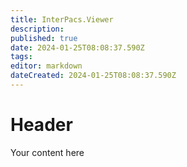 ```yaml
---
title: InterPacs.Viewer
description: 
published: true
date: 2024-01-25T08:08:37.590Z
tags: 
editor: markdown
dateCreated: 2024-01-25T08:08:37.590Z
---
```


# Header
Your content here